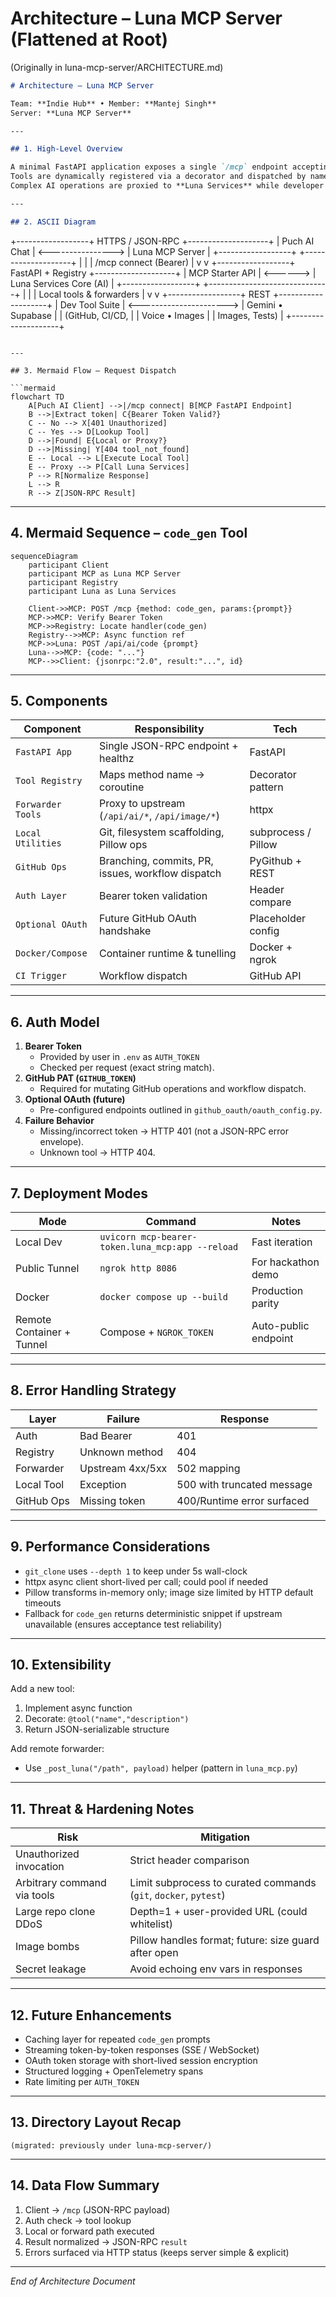 # Architecture – Luna MCP Server (Flattened at Root)

(Originally in luna-mcp-server/ARCHITECTURE.md)

```markdown
# Architecture – Luna MCP Server

Team: **Indie Hub** • Member: **Mantej Singh**  
Server: **Luna MCP Server**

---

## 1. High-Level Overview

A minimal FastAPI application exposes a single `/mcp` endpoint accepting JSON-RPC 2.0 requests over HTTPS.  
Tools are dynamically registered via a decorator and dispatched by name.  
Complex AI operations are proxied to **Luna Services** while developer utilities execute locally.

---

## 2. ASCII Diagram

```
+------------------+  HTTPS / JSON-RPC  +--------------------+
|   Puch AI Chat   | <----------------> |  Luna MCP Server   |
+------------------+                    +--------------------+
          |                                     |
          |  /mcp connect (Bearer)              |
          v                                     v
+------------------+  FastAPI + Registry +--------------------+
| MCP Starter API  | <------> |   Luna Services Core (AI)    |
+------------------+          +------------------------------+
          |                                     |
          |  Local tools & forwarders           |
          v                                     v
+------------------+           REST           +--------------------+
| Dev Tool Suite   | <----------------------> |  Gemini • Supabase |
| (GitHub, CI/CD,  |                          |  Voice  •  Images  |
|  Images, Tests)  |                          +--------------------+
```

---

## 3. Mermaid Flow – Request Dispatch

```mermaid
flowchart TD
    A[Puch AI Client] -->|/mcp connect| B[MCP FastAPI Endpoint]
    B -->|Extract token| C{Bearer Token Valid?}
    C -- No --> X[401 Unauthorized]
    C -- Yes --> D[Lookup Tool]
    D -->|Found| E{Local or Proxy?}
    D -->|Missing| Y[404 tool_not_found]
    E -- Local --> L[Execute Local Tool]
    E -- Proxy --> P[Call Luna Services]
    P --> R[Normalize Response]
    L --> R
    R --> Z[JSON-RPC Result]
```

---

## 4. Mermaid Sequence – `code_gen` Tool

```mermaid
sequenceDiagram
    participant Client
    participant MCP as Luna MCP Server
    participant Registry
    participant Luna as Luna Services

    Client->>MCP: POST /mcp {method: code_gen, params:{prompt}}
    MCP->>MCP: Verify Bearer Token
    MCP->>Registry: Locate handler(code_gen)
    Registry-->>MCP: Async function ref
    MCP->>Luna: POST /api/ai/code {prompt}
    Luna-->>MCP: {code: "..."}
    MCP-->>Client: {jsonrpc:"2.0", result:"...", id}
```

---

## 5. Components

| Component | Responsibility | Tech |
|-----------|---------------|------|
| `FastAPI App` | Single JSON-RPC endpoint + healthz | FastAPI |
| `Tool Registry` | Maps method name → coroutine | Decorator pattern |
| `Forwarder Tools` | Proxy to upstream (`/api/ai/*`, `/api/image/*`) | httpx |
| `Local Utilities` | Git, filesystem scaffolding, Pillow ops | subprocess / Pillow |
| `GitHub Ops` | Branching, commits, PR, issues, workflow dispatch | PyGithub + REST |
| `Auth Layer` | Bearer token validation | Header compare |
| `Optional OAuth` | Future GitHub OAuth handshake | Placeholder config |
| `Docker/Compose` | Container runtime & tunelling | Docker + ngrok |
| `CI Trigger` | Workflow dispatch | GitHub API |

---

## 6. Auth Model

1. **Bearer Token**  
   - Provided by user in `.env` as `AUTH_TOKEN`  
   - Checked per request (exact string match).  
2. **GitHub PAT (`GITHUB_TOKEN`)**  
   - Required for mutating GitHub operations and workflow dispatch.  
3. **Optional OAuth (future)**  
   - Pre-configured endpoints outlined in `github_oauth/oauth_config.py`.  
4. **Failure Behavior**  
   - Missing/incorrect token → HTTP 401 (not a JSON-RPC error envelope).  
   - Unknown tool → HTTP 404.  

---

## 7. Deployment Modes

| Mode | Command | Notes |
|------|---------|-------|
| Local Dev | `uvicorn mcp-bearer-token.luna_mcp:app --reload` | Fast iteration |
| Public Tunnel | `ngrok http 8086` | For hackathon demo |
| Docker | `docker compose up --build` | Production parity |
| Remote Container + Tunnel | Compose + `NGROK_TOKEN` | Auto-public endpoint |

---

## 8. Error Handling Strategy

| Layer | Failure | Response |
|-------|---------|----------|
| Auth | Bad Bearer | 401 |
| Registry | Unknown method | 404 |
| Forwarder | Upstream 4xx/5xx | 502 mapping |
| Local Tool | Exception | 500 with truncated message |
| GitHub Ops | Missing token | 400/Runtime error surfaced |

---

## 9. Performance Considerations

- `git_clone` uses `--depth 1` to keep under 5s wall-clock
- httpx async client short-lived per call; could pool if needed
- Pillow transforms in-memory only; image size limited by HTTP default timeouts
- Fallback for `code_gen` returns deterministic snippet if upstream unavailable (ensures acceptance test reliability)

---

## 10. Extensibility

Add a new tool:
1. Implement async function
2. Decorate: `@tool("name","description")`
3. Return JSON-serializable structure

Add remote forwarder:
- Use `_post_luna("/path", payload)` helper (pattern in `luna_mcp.py`)

---

## 11. Threat & Hardening Notes

| Risk | Mitigation |
|------|------------|
| Unauthorized invocation | Strict header comparison |
| Arbitrary command via tools | Limit subprocess to curated commands (`git`, `docker`, `pytest`) |
| Large repo clone DDoS | Depth=1 + user-provided URL (could whitelist) |
| Image bombs | Pillow handles format; future: size guard after open |
| Secret leakage | Avoid echoing env vars in responses |

---

## 12. Future Enhancements

- Caching layer for repeated `code_gen` prompts
- Streaming token-by-token responses (SSE / WebSocket)
- OAuth token storage with short-lived session encryption
- Structured logging + OpenTelemetry spans
- Rate limiting per `AUTH_TOKEN`

---

## 13. Directory Layout Recap

```
(migrated: previously under luna-mcp-server/)
```

---

## 14. Data Flow Summary

1. Client → `/mcp` (JSON-RPC payload)
2. Auth check → tool lookup
3. Local or forward path executed
4. Result normalized → JSON-RPC `result`
5. Errors surfaced via HTTP status (keeps server simple & explicit)

---

_End of Architecture Document_
```
